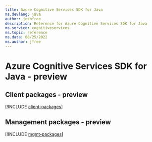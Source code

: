 ```yaml
---
title: Azure Cognitive Services SDK for Java
ms.devlang: java
author: joshfree
description: Reference for Azure Cognitive Services SDK for Java
ms.service: cognitiveservices
ms.topic: reference
ms.data: 08/25/2022
ms.author: jfree
---
```

# Azure Cognitive Services SDK for Java - preview

## Client packages - preview
[!INCLUDE [client-packages](cognitive-services-client-index.md)]
## Management packages - preview
[!INCLUDE [mgmt-packages](cognitive-services-mgmt-index.md)]